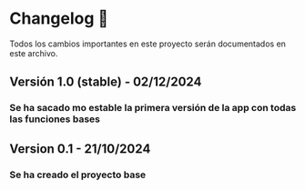 # Changelog 📜

Todos los cambios importantes en este proyecto serán documentados en este archivo.
<!--
Formato
## version-fecha?
### Añadido
### Cambiado
### Corregido
Ordenar segun más reciente a menos
1.0
0.9
0.8
...
0.0
!-->

## Versión 1.0 (stable) - 02/12/2024
### Se ha sacado mo estable la primera versión de la app con todas las funciones bases

## Version 0.1 - 21/10/2024
### Se ha creado el proyecto base

